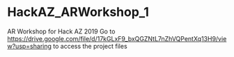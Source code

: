 # HackAZ_ARWorkshop_1
AR Workshop for Hack AZ 2019
Go to https://drive.google.com/file/d/17kGLxF9_bxQGZNtL7nZhVQPentXq13H9/view?usp=sharing  to access the project files

